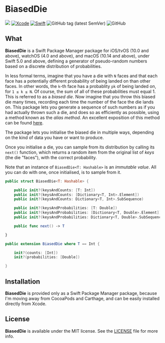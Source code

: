# BiasedDie
![](https://img.shields.io/badge/platforms-iOS%2010%20%7C%20tvOS%2010%20%7C%20watchOS%204%20%7C%20macOS%2010.14-red)
[![Xcode](https://img.shields.io/badge/Xcode-11-blueviolet.svg)](https://developer.apple.com/xcode)
[![Swift](https://img.shields.io/badge/Swift-5.0-orange.svg)](https://swift.org)
![GitHub tag (latest SemVer)](https://img.shields.io/github/v/tag/wltrup/BiasedDie)
![GitHub](https://img.shields.io/github/license/wltrup/BiasedDie)

## What

**BiasedDie** is a Swift Package Manager package for iOS/tvOS (10.0 and above), watchOS (4.0 and above), and macOS (10.14 and above), under Swift 5.0 and above,  defining a generator of pseudo-random numbers based on a discrete distribution of probabilities.

In less formal terms, imagine that you have a die with `N` faces and that each face has a potentially different probability of being landed on than other faces. In other words, the `k`-th face has a probablity `pk` of being landed on, for `1 ≤ k ≤ N`. Of course, the sum of all of these probabilities must equal 1. This is referred to as a *biased die*. Now imagine that you throw this biased die many times, recording each time the number of the face the die lands on. This package lets you generate a sequence of such numbers as if you had actually thrown such a die, and does so as efficiently as possible, using a method known as the *alias method*. An excellent exposition of this method can be found [here](http://www.keithschwarz.com/darts-dice-coins/).

The package lets you initialise the biased die in multiple ways, depending on the kind of data you have or want to produce.

Once you initialise a die, you can sample from its distribution by calling its `next()` function, which returns a random item from the original list of *keys* (the die "faces"), with the correct probability.

Note that an instance of `BiasedDie<T: Hashable>` is an *immutable value*. All you can do with one, once initialised, is to sample from it.

```swift
public struct BiasedDie<T: Hashable> {

    public init?(keysAndCounts: [T: Int])
    public init?(keysAndCounts: [Dictionary<T, Int>.Element])
    public init?(keysAndCounts: Dictionary<T, Int>.SubSequence)

    public init?(keysAndProbabilities: [T: Double])
    public init?(keysAndProbabilities: [Dictionary<T, Double>.Element])
    public init?(keysAndProbabilities: Dictionary<T, Double>.SubSequence)

    public func next() -> T

}

public extension BiasedDie where T == Int {

    init?(counts: [Int])
    init?(probabilities: [Double])

}
```

## Installation

**BiasedDie** is provided only as a Swift Package Manager package, because I'm moving away from CocoaPods and Carthage, and can be easily installed directly from Xcode.

## License

**BiasedDie** is available under the MIT license. See the [LICENSE](./LICENSE) file for more info.
